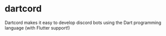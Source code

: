 # dartcord
Dartcord makes it easy to develop discord bots using the Dart programming language (with Flutter support!)
